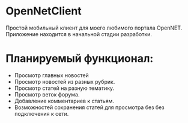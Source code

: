 # OpenNetClient
Простой мобильный клиент для моего любимого портала OpenNET.
Приложение находится в начальной стадии разработки.
# Планируемый функционал:
* Просмотр главных новостей
* Просмотр новостей из разных рубрик.
* Просмотр статей на разную тематику.
* Просмотр веток форума.
* Добавление комментариев к статьям.
* Возможностей сохранения статей для просмотра без без подключения к сети.
